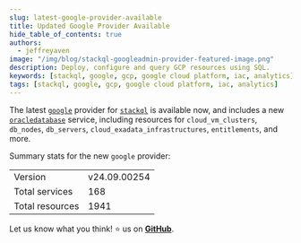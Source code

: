 ```yaml
---
slug: latest-google-provider-available
title: Updated Google Provider Available
hide_table_of_contents: true
authors:	
  - jeffreyaven
image: "/img/blog/stackql-googleadmin-provider-featured-image.png"
description: Deploy, configure and query GCP resources using SQL.
keywords: [stackql, google, gcp, google cloud platform, iac, analytics]
tags: [stackql, google, gcp, google cloud platform, iac, analytics]
---
```


The latest [`google`](https://google.stackql.io/providers/google) provider for [`stackql`](https://github.com/stackql/stackql) is available now, and includes a new [`oracledatabase`](https://google.stackql.io/providers/google/oracledatabase/) service, including resources for `cloud_vm_clusters`, `db_nodes`, `db_servers`, `cloud_exadata_infrastructures`, `entitlements`, and more.  

Summary stats for the new `google` provider:

<table>
  <tr>
    <td>Version</td>
    <td>v24.09.00254</td>
  </tr>
  <tr>
    <td>Total services</td>
    <td>168</td>
  </tr>
  <tr>
    <td>Total resources</td>
    <td>1941</td>
  </tr>
</table>

Let us know what you think! ⭐ us on [__GitHub__](https://github.com/stackql/stackql).
